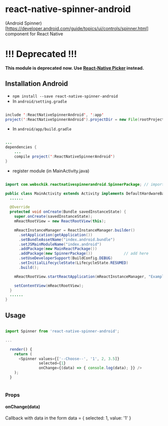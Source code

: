 # react-native-spinner-android
(Android Spinner)[https://developer.android.com/guide/topics/ui/controls/spinner.html] component for React Native

# !!! Deprecated !!!
**This module is deprecated now. Use [React-Native Picker](https://facebook.github.io/react-native/docs/picker.html) instead.**

## Installation Android
* `npm install --save react-native-spinner-android`
* In `android/setting.gradle`

````java

include ':ReactNativeSpinnerAndroid', ':app'
project(':ReactNativeSpinnerAndroid').projectDir = new File(rootProject.projectDir, '../node_modules/react-native-spinner-android/android')

````

* In `android/app/build.gradle`

````java

...
dependencies {
    ...
    compile project(':ReactNativeSpinnerAndroid')
}

````

* register module (in MainActivity.java)

````java

import com.webschik.reactnativespinnerandroid.SpinnerPackage; // import

public class MainActivity extends Activity implements DefaultHardwareBackBtnHandler {
  ......

  @Override
  protected void onCreate(Bundle savedInstanceState) {
    super.onCreate(savedInstanceState);
    mReactRootView = new ReactRootView(this);

    mReactInstanceManager = ReactInstanceManager.builder()
      .setApplication(getApplication())
      .setBundleAssetName("index.android.bundle")
      .setJSMainModuleName("index.android")
      .addPackage(new MainReactPackage())
      .addPackage(new SpinnerPackage())              // add here
      .setUseDeveloperSupport(BuildConfig.DEBUG)
      .setInitialLifecycleState(LifecycleState.RESUMED)
      .build();

    mReactRootView.startReactApplication(mReactInstanceManager, "ExampleRN", null);

    setContentView(mReactRootView);
  }
  ......
}

````

## Usage

````js

import Spinner from 'react-native-spinner-android';

...

  render() {
    return (
      <Spinner values={['--Choose--', '1', 2, 3.5]} 
               selected={1} 
               onChange={(data) => { console.log(data); }} />
    );
  }
  
````

### Props
#### onChange(data)
Callback with data in the form data = { selected: 1, value: '1' }
